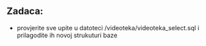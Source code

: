 ## Zadaca:
- provjerite sve upite u datoteci /videoteka/videoteka_select.sql i prilagodite ih novoj strukuturi baze